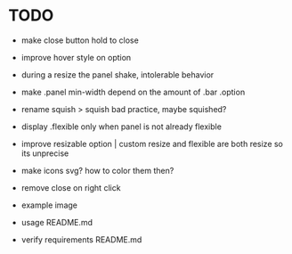 # TODO

- make close button hold to close
- improve hover style on option
- during a resize the panel shake, intolerable behavior
- make .panel min-width depend on the amount of .bar .option
- rename squish > squish bad practice, maybe squished?
- display .flexible only when panel is not already flexible
- improve resizable option | custom resize and flexible are both resize so its unprecise
- make icons svg? how to color them then?
- remove close on right click

- example image
- usage README.md
- verify requirements README.md
